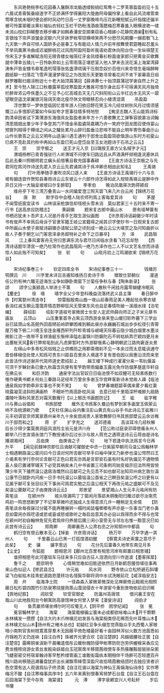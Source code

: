 <!-- { "loadSidebar": true } -->
　　东风艳艳桃李松花园春入屠酥浓龙脑透缕鲛绡红鸳鸯十二罗芙蓉盈盈初见十五六眉试青膏鬓垂緑道字不正娇满怀学得襄阳大隄曲阿母偏怜掌上看自此风流难管束莺啄含桃未咽时便会郎时风动竹日高一丈罗窗晚啼鸟压花新睡短腻云纤指摆还偏半被可怜畱翠暖淡黄衫袖仙衣轻红玉栏干防粉浅酒痕落腮梅忍寒春羞入眼横波艳一缕未消山枕红斜睇整衣移步嬾才如韩寿潘安亚掷果窃香心暗嫁小花静院酒阑别有私言银烛下帘声浪皱金泥额六尺牙牀罗帐窄钗横啼笑两不分厯尽风期腰一搦若敎飞上九天歌一声自可倾人国娇多必是春工与有能动人情几许前年按舞使君筵睡起忍羞头不举凤凰箫冷曲成迟凝醉桃花过风雨阿盈阿盈听我语劝君休向阳台住一生纵得楚王怜宋玉才多谁解赋洛阳无限青楼女袖笼红牙金凤缕春衫粉面谁家郎只把黄金买歌舞就中薄幸五陵儿一日怜新弃如土云零雨落正堪悲室入他人梦来去浣花溪上海棠湾薛涛朱戸皆金镮韦皋笔逸玳瑁落张佑盏滑琉璃干压倒念奴价百倍兴来竒怪生毫端醉眸觑纸聊一扫落花飞雪声漫漫梦得见之为改观乐天更敢寻常看花间不肯下翠幕竟日烜赫罗雕鞍扫眉涂粉迨七十老大始顶菖蒲冠【薛涛夀七十始顶菖蒲冠学谢自然上升之术】至今愁人锦江口秋蛬露草孤坟寒盈盈大雅眞可惜尔身此后不可得满天风月独倚栏醉岸浓云呼佚墨久之不见予心忆高城去天无几尺斜阳衔山云半红远水无风天一碧望眼空遥沈翠翼银河易阔天南北瘦尽休文带眼移忍向小楼清泪滴
　　吊盈盈
　　浮世繁华一梦休登临因忆昔年游人归依旧野花笑玉冷几经坟树秋风月过情须感慨江山多恨即迟畱如今纵拟夸才思事往情多特地愁
　　【夷坚志魏人王山能爲诗标韵清卓因省试下第薄游东海值呉女盈盈者来年方十六善歌舞尤工弹筝容貌甚冶词翰清思翘翘出羣少年子争登其门不惜金帛盈遴简嘉耦乃许一笑府守田龙图召使侍宴山预賔列相得于樽俎之间从之驩处累月山辞归盈垂泣悲啼不能自止明年寄伤春曲示山山作长歌荅之云云又明年山适淄川遇王通判于邸舍出盈盈简欲偕游山东时方初夏山巳病不克赴其约秋中再如山东盈巳死山登岱岳至玉女池题诗于石吊之云云】
　　王　崇
　　崇字极之
　　送王才元入京【曰璐按王直方父名棫字才元】
　　渭城杨栁已青青强驻行人听渭城不问使车归路远且从芦酒满杯倾相逢洮塞休兵后此去秦川照眼明若立螭头前借箸且敎充国事春耕
　　【王直方诗话王崇极之与先君同在熙河作诗送先君入京云云先君诵其诗于呉冲卿丞相由此知名】
　　王禹锡
　　句
　　打叶雨拳随手重吹凉风口逐人来
　　【王直方诗话王禹锡行十六与东坡有姻连尝作贺知县春雨诗云云东坡云十六郎作诗怎得如此入规矩禹锡云是醉中作异日又持一大轴呈坡坡曰尔复醉耶】
　　李孝伯
　　晚泊凤凰驿次韵蒋颖叔
　　维舟亭下号三湾万叠青山一水间偏爱澄江照天碧飞来几片白云闲【锦绣万花谷】
　　唐　默
　　默字存中会稽人陆农师列爲上客每爱其诗
　　句
　　茅屋不闻雪纸窗宜读书　山林误采枪旗信却怪枝头雪未消　莫似君家三十五时来不寄一行书【送高彦应防稽志】
　　黄嗣徽
　　题宋复古郎中画山水
　　匣有瑶琴箧有书栖迟犹未卜吾庐主人况是丹青手乞取生涯似画图
　　【许彦周诗话嗣徽少年时读书有俊声不幸爲后母诉于官隶军籍王岐公宣籍得之闻其识字使抄书一日观宋复古郎中所画山水使子弟赋诗嗣徽亦请赋公颔之顷刻成一絶云云公大嗟赏之及问知曲折以故人子奏于朝乞以门客恩泽承务郎特补之命下之日暴卒】
　　方　泽
　　武昌阻风
　　江上春风畱客舟无穷归思满东流与君尽日闲临水贪看飞花忘却愁
　　【西清诗话题华清宫一绝乃杜常作也武昌阻风一绝乃方泽作也二人不以文艺名世而诗语惊人如此殆不可知矣】
　　张　轸
　　句
　　山晓月初上江鸣潮欲来【锦绣万花谷】

　　宋诗纪事巻三十
　　钦定四库全书
　　宋诗纪事巻三十一　　　　　钱塘厉鹗撰吕　川
　　川字里未详吕吉甫知维扬日卖诗于市
　　赠致仕郭朝仪
　　漫道任公钓有神六鼇无迹海生尘争如静卧南窗下兰菊任争秋与春【陶朱新录】
　　张　颂
　　颂字公美颍昌人举进士不第
　　句
　　人散秋千闲挂月露零蝴蜨冷眠风【麈史】
　　徐　璹
　　璹字全父少年登科晚益流落终武义县主簿
　　春日醉中作【时寓婺州清涟寺】
　　惊雷殷殷南山曲一夜山前春雨足美人睡起怯余寒衣褪香消红减玉朝云霭霭弄情态野柳狂风无管束东风也自足春情吹破一溪烟水绿【泊宅编】
　　薛绍彭
　　绍彭字道祖号翠微居士长安人定武帅薛向师正之子米元章书画友
　　云顶山
　　山压重峯首寺占紫云顶西游金泉来登山缓归轸昨暮下三学出谷已延颈山名高劒外回首陋前岭跻攀困难到頼此昼亦永巍巍石城出歩歩松径引靑霄屋万楹下俯二川境玉垒连金雁西轩列阡畛靑城与岷峨天际暮云隐少城白烟里水墨淡微影江流一练带不复辨渔艇东惭梓泽隘右喜锦川防磐陀石不转枯枿弄芒颖四更月未出蕙帐天风客行弊帤垢到此凡虑屏暂时方外游聊惬素心静明朝武江路拘窘逐炎景
　　左绵山中多靑松风俗贱之止供樵防之用郡斋僧刹不见一本余过而太息辄讽通守晋伯移植佳处使人知爲可贵东川距县百里余入境遂不复有晋伯因以爲惠沿流而来至此皆活作诗述谢并代简师道史君绍彭上
　　越王楼下种成行濯濯分来一苇杭偃盖可须千岁榦封条已傲九秋霜含风便有笙竽韵带雨偏垂玉露光免作防烟茅屋底华轩自在拂云长
　　和巨济韵
　　通泉字法出官奴日日临池恨不如双鲤可无轻素练数行惟作硬黄书鄕关何处三秦路马足经年万里余多谢玉华宫畔客新诗未觉故人疎【临池通泉爲如字韵牵非实事也不笑不笑】
　　句
　　曾梦春塘题碧草偶来雾夕看红蕖　晓露凝芜迳斜阳满画桥　不眠听竹雨高卧枕风湍　去意已轻千里陌深杯难醉九廻肠灞陵叶落秋风里忍对霜天数雁行【以上郁氏书画题防记】
　　王　谹
　　谹字稚川与黄山谷倡和
　　书旅邸壁
　　雁外无书爲客久蛬边有梦到家多画堂玉佩萦云响不及桃源欸乃歌
　　【天社任渊山谷内集注彭山黄氏有山谷手书此诗云王谹稚川元丰初调官京师寓家鼎州亲年九十余矣尝阅贵人家歌舞醉归书其旅邸壁云云余访稚川于邸而和之】
　　蒋　扩
　　扩字充之
　　送邓德甫
　　高谈耳冷几经秋解后长沙得少畱莫畏洞庭风浪险主翁元是济川舟
　　【范公称过庭录邓璋徳甫永州人鄕举八行忠宣谪永馆门下教授诸孙后过长沙与故人蒋充之遇蒋送诗云云蒋由是诗名播湖湘闲】
　　吕由庚
　　由庚诲之子
　　句
　　地下若逢中执法爲言今日再升平
　　【闻见前録神宗即位吕诲献可擢御史中丞一日紫宸早朝司马温公爲翰林学士相遇朝路温公密问曰今日请对何所言献可举手曰袖中弹文乃新参也温公愕然曰王介甫素有学行奈何论言献可正色曰君实亦爲是言耶安石虽有时名好执偏见不通物情喜人佞巳置诸宰辅天下必受其祸矣未几中书省置三司条例司始变祖宗旧法所用皆憸薄少年天下骚然温公退居洛慨然曰吕献可之先见吾不如也献可出知邓州病乞致仕温公康节日就卧内问疾一日手书托温公以墓铭温公亟省之己瞑目矣温公呼之曰更有以见属乎献可复张目曰天下事尚可爲君实勉之后温公相天下再改元祐之盛献可不及见矣温公薨献可之子由庚挽诗云云】
　　郑景望
　　景望湘山人生元丰元祐闲有防斋笔谈
　　在颍州作
　　城头晓漏鸣丁丁窗闲月落郤未眀衡阳归雁过欲尽汝南荒鸡初一鸣悠悠断梦了不记草草微吟还独成人生得意须几许一睡稍足无余情
　　【防斋笔谈余毎夜寐过分辄不能再睡展转一榻时闻鼠囓喞喞有声亦是一乐事当门老仆鼻息如雷闲亦爲呓语或悲或喜或怒或歌听之毎启齿意其亦必自以爲得而余不得与也常在颍州时初自翰林免官先君爲倅归养居后圃三闲小室旁无与邻左右惟一黥意况巳如此尝有诗云云】
　　郑周卿
　　周卿襄邑人公肃右丞之孙知郓州中都县
　　句
　　鹤归空有恨云散本无心【悼妾　许彦周诗话】
　　杨万毕
　　万毕字通一淇州人
　　句
　　千里暮云山已黑一灯孤馆酒初醒
　　【蔡寛夫诗史索寞之意尽于此矣】
　　史　骧
　　骧字思远
　　句
　　花分先后畱春久地带东南见月多【尘史】
　　令狐挺
　　题相思河【鄜州北百里有相思河岸有邮置曰相思铺】
　　谁把相思号此河塞垣车马往来多只应自古征人泪洒向空川作逝波【墨客挥犀】
　　鲁千之
　　题崇明寺
　　心情稍觉难如旧胜迹依然日月新鹤怨猨惊嗟往事再来山色似迎人【修武县志】
　　许元祐
　　风水洞
　　野寺依山立松桥避石斜壊梁飞白蚁枯木挂靑蛇道路悲蓬转功名惜鬓华聊将洞中水试洗眼前花【咸淳临安志】
　　周　弁
　　临海净土院
　　一径森森入翠微翠微深处见禅扉倚云殿阁光相照蔽日松杉碧四围竹引防泉寒绕屋雨蒸山霭润侵衣十年游宦今重到景物依前旧识稀【舆地纪胜】
　　阎钦受
　　钦受官御史
　　防瀛州高唐馆
　　借问襄王安在哉山川此地胜阳台今朝寓防高唐馆神女何曾入梦来【漫叟诗话】
　　阎伯才
　　句
　　鱼贯羸师堪坐缚尔时可叹蜀无人【阴平桥　困学纪闻】
　　张　冕
　　冕官翰林学士
　　海棠
　　海棠栽植徧尘寰未必成都欲咏难山木开千颗颗水林檎发一攒攒【自注大约木爪林檎花初发皆与海棠相类但花稀而先叶耳惟山木水林檎尤似山木扬州有之楮木丛也】初疑红豆争头缀忽觉燕脂众手丸西蜀人家根墢小南荆官舎树枝寛髙穿羣木无因蔽平倚危楼最好看十亩园林浑似火数方池面悉如丹锦袍万丈仍连袂【自注白传】珠被齐光更合欢【自注楚辞】风嫋细腰妆正罢【自注楚宫】露晞铜雀涙新干晨曦逺借彤云暖秋魄防侵甲帐寒防防岂劳供幄幙采香应见费龙檀秾烧游女青丝发殷染妖姬白玉冠賔席半移隈茜绶使车多热蔟雕鞍层层排朶萦飞蜨密密交柯宿翠翰诗客早慙矜缕管画工谁敢衒霜纨本期相伴千场醉可忍轻邀百卉残川路尚移随迅濑蕃盘犹折出长澜飘零綘雪深盈尺收拾晴霞散结团时去独应贤者识色空潜有达人观谱爲仙子终须美【自注花谱以海棠为神仙王禹偁海仙诗序】实作寒梅况不酸【自注寒梅事具序中】五六年来离别恨春宵频梦石台盘【自注王石台盘在后园海棠下至今存焉　海棠谱】
　　元　溥
　　溥字泉鄕宜兴人号耘轩
　　岁后书懐
